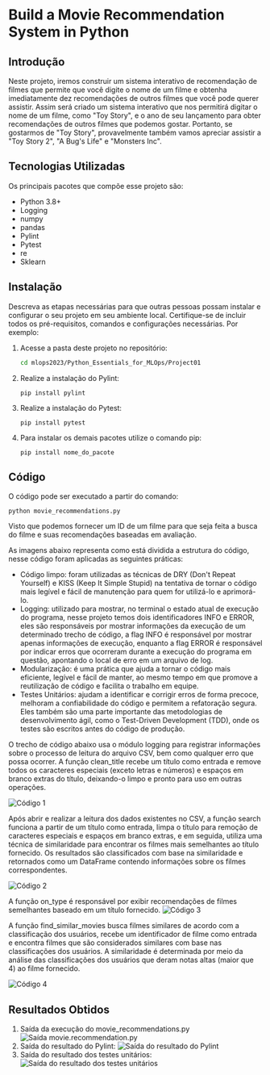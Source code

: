 # Build a Movie Recommendation System in Python

## Introdução

Neste projeto, iremos construir um sistema interativo de recomendação de filmes que permite que você digite o nome de um filme e obtenha imediatamente dez recomendações de outros filmes que você pode querer assistir. Assim será criado um sistema interativo que nos permitirá digitar o nome de um filme, como "Toy Story", e o ano de seu lançamento para obter recomendações de outros filmes que podemos gostar. Portanto, se gostarmos de "Toy Story", provavelmente também vamos apreciar assistir a "Toy Story 2", "A Bug's Life" e "Monsters Inc".

## Tecnologias Utilizadas

Os principais pacotes que compõe esse projeto são:

- Python 3.8+
- Logging
- numpy
- pandas
- Pylint
- Pytest
- re
- Sklearn

## Instalação

Descreva as etapas necessárias para que outras pessoas possam instalar e configurar o seu projeto em seu ambiente local. Certifique-se de incluir todos os pré-requisitos, comandos e configurações necessárias. Por exemplo:

1. Acesse a pasta deste projeto no repositório:
   ```bash
   cd mlops2023/Python_Essentials_for_MLOps/Project01
   ```
2. Realize a instalação do Pylint:
   ```
   pip install pylint
   ```
3. Realize a instalação do Pytest:
   ```
   pip install pytest
   ```
4. Para instalar os demais pacotes utilize o comando pip:
   ```
   pip install nome_do_pacote
   ```

## Código

O código pode ser executado a partir do comando:
   ```
   python movie_recommendations.py
   ```
Visto que podemos fornecer um ID de um filme para que seja feita a busca do filme e suas recomendações baseadas em avaliação.

As imagens abaixo representa como está dividida a estrutura do código, nesse código foram aplicadas as seguintes práticas:
- Código limpo: foram utilizadas as técnicas de DRY (Don't Repeat Yourself) e KISS (Keep It Simple Stupid) na tentativa de tornar o código mais legível e fácil de manutenção para quem for utilizá-lo e aprimorá-lo.
- Logging: utilizado para mostrar, no terminal o estado atual de execução do programa, nesse projeto temos dois identificadores INFO e ERROR, eles são responsáveis por mostrar informações da execução de um determinado trecho de código, a flag INFO é responsável por mostrar apenas informações de execução, enquanto a flag ERROR é responsável por indicar erros que ocorreram durante a execução do programa em questão, apontando o local de erro em um arquivo de log.
- Modularização: é uma prática que ajuda a tornar o código mais eficiente, legível e fácil de manter, ao mesmo tempo em que promove a reutilização de código e facilita o trabalho em equipe.
- Testes Unitários:  ajudam a identificar e corrigir erros de forma precoce, melhoram a confiabilidade do código e permitem a refatoração segura. Eles também são uma parte importante das metodologias de desenvolvimento ágil, como o Test-Driven Development (TDD), onde os testes são escritos antes do código de produção.


O trecho de código abaixo usa o módulo logging para registrar informações sobre o processo de leitura do arquivo CSV, bem como qualquer erro que possa ocorrer. A função clean_title recebe um título como entrada e remove todos os caracteres especiais (exceto letras e números) e espaços em branco extras do título, deixando-o limpo e pronto para uso em outras operações.

![Código 1](./imgs/codigo-projeto1.png)

Após abrir e realizar a leitura dos dados existentes no CSV, a função search funciona a partir de um título como entrada, limpa o título para remoção de caracteres especiais e espaços em branco extras, e em seguida, utiliza uma técnica de similaridade para encontrar os filmes mais semelhantes ao título fornecido. Os resultados são classificados com base na similaridade e retornados como um DataFrame contendo informações sobre os filmes correspondentes.

![Código 2](./imgs/codigo2-projeto1.png)

A função on_type é responsável por exibir recomendações de filmes semelhantes baseado em um título fornecido.
![Código 3](./imgs/codigo3-projeto1.png)

A função find_similar_movies busca filmes similares de acordo com a classificação dos usuários, recebe um identificador de filme como entrada e encontra filmes que são considerados similares com base nas classificações dos usuários. A similaridade é determinada por meio da análise das classificações dos usuários que deram notas altas (maior que 4) ao filme fornecido.

![Código 4](./imgs/codigo4-projeto1.png)

## Resultados Obtidos

1. Saída da execução do movie_recommendations.py
   ![Saída movie.recommendation.py](./imgs/saida-projeto1.png)
2. Saída do resultado do Pylint:
   ![Saída do resultado do Pylint](./imgs/pylint-projeto1.png)
3. Saída do resultado dos testes unitários:
   ![Saída do resultado dos testes unitários](./imgs/pytest-projeto1.png)
